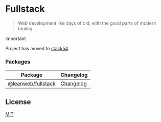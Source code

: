 # Fullstack

> Web development like days of old, with the good parts of modern tooling

> [!IMPORTANT]
> Project has moved to [stack54](https://github.com/joshamaju/stack54)

### Packages

| Package                                                                           | Changelog                                                     |
| --------------------------------------------------------------------------------- | ------------------------------------------------------------- |
| [@leanweb/fullstack](packages/core)                                               | [Changelog](packages/core/CHANGELOG.md)                       |

## License

[MIT](https://github.com/theleanweb/fullstack/blob/main/LICENSE)
